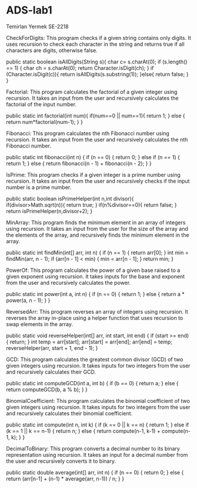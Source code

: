 # ADS-lab1
Temirlan Yermek SE-2218

CheckForDigits: This program checks if a given string contains only digits. It uses recursion to check each character in the string and returns true if all characters are digits, otherwise false.

public static boolean isAllDigits(String s){
        char c= s.charAt(0);
        if (s.length() == 1) {
            char ch = s.charAt(0);
            return Character.isDigit(ch);
        }
        if (Character.isDigit(c)){
            return isAllDigits(s.substring(1));
        }else{
            return false;
        }
    }

Factorial: This program calculates the factorial of a given integer using recursion. It takes an input from the user and recursively calculates the factorial of the input number.

public static int factorial(int num){
        if(num==0 || num==1){
            return 1;
        }
        else {
            return num*factorial(num-1);
        }
    }
    
    
Fibonacci: This program calculates the nth Fibonacci number using recursion. It takes an input from the user and recursively calculates the nth Fibonacci number.

public static int fibonacci(int n) {
        if (n == 0) {
            return 0;
        } else if (n == 1) {
            return 1;
        } else {
            return fibonacci(n - 1) + fibonacci(n - 2);
        }
    }
    

IsPrime: This program checks if a given integer is a prime number using recursion. It takes an input from the user and recursively checks if the input number is a prime number.

public static boolean isPrimeHelper(int n,int divisor){
        if(divisor>Math.sqrt(n)){
            return true;
        }
        if(n%divisor==0){
            return false;
        }
        return isPrimeHelper(n,divisor+2);
    }

MinArray: This program finds the minimum element in an array of integers using recursion. It takes an input from the user for the size of the array and the elements of the array, and recursively finds the minimum element in the array.

public static int findMin(int[] arr, int n) {
        if (n == 1) {
            return arr[0];
        }
        int min = findMin(arr, n - 1);
        if (arr[n - 1] < min) {
            min = arr[n - 1];
        }
        return min;
    }

PowerOf: This program calculates the power of a given base raised to a given exponent using recursion. It takes inputs for the base and exponent from the user and recursively calculates the power.

public static int power(int a, int n) {
        if (n == 0) {
            return 1;
        } else {
            return a * power(a, n - 1);
        }
    }

ReversedArr: This program reverses an array of integers using recursion. It reverses the array in-place using a helper function that uses recursion to swap elements in the array.

public static void reverseHelper(int[] arr, int start, int end) {
        if (start >= end) {
            return;
        }
        int temp = arr[start];
        arr[start] = arr[end];
        arr[end] = temp;
        reverseHelper(arr, start + 1, end - 1);
    }

GCD: This program calculates the greatest common divisor (GCD) of two given integers using recursion. It takes inputs for two integers from the user and recursively calculates their GCD.

public static int computeGCD(int a, int b) {
        if (b == 0) {
            return a;
        } else {
            return computeGCD(b, a % b);
        }
    }

BinomialCoefficient: This program calculates the binomial coefficient of two given integers using recursion. It takes inputs for two integers from the user and recursively calculates their binomial coefficient.

public static int compute(int n, int k) {
        if (k == 0 || k == n) {
            return 1;
        } else if (k == 1 || k == n-1) {
            return n;
        } else {
            return compute(n-1, k-1) + compute(n-1, k);
        }
    }

DecimalToBinary: This program converts a decimal number to its binary representation using recursion. It takes an input for a decimal number from the user and recursively converts it to binary.


public static double average(int[] arr, int n) {
        if (n == 0) {
            return 0;
        } else {
            return (arr[n-1] + (n-1) * average(arr, n-1)) / n;
        }
    }

